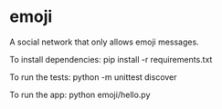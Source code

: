 # emoji
A social network that only allows emoji messages.

To install dependencies:
pip install -r requirements.txt

To run the tests:
python -m unittest discover

To run the app:
python emoji/hello.py